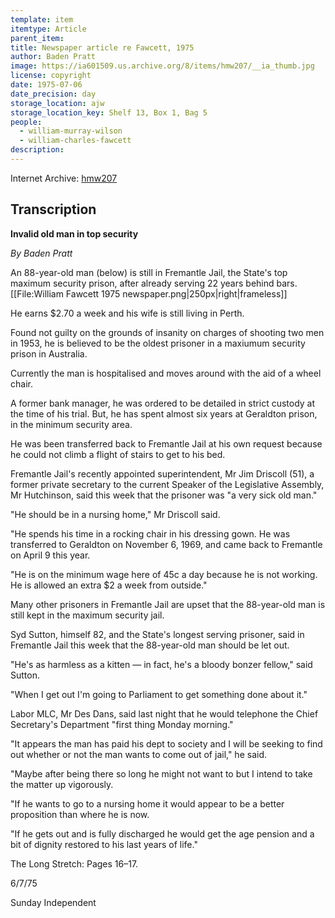 ```yaml
---
template: item
itemtype: Article
parent_item: 
title: Newspaper article re Fawcett, 1975
author: Baden Pratt
image: https://ia601509.us.archive.org/8/items/hmw207/__ia_thumb.jpg
license: copyright
date: 1975-07-06
date_precision: day
storage_location: ajw
storage_location_key: Shelf 13, Box 1, Bag 5
people:
  - william-murray-wilson
  - william-charles-fawcett
description: 
---
```


Internet Archive: [hmw207](https://archive.org/details/hmw207)

## Transcription

**Invalid old man in top security**

*By Baden Pratt*

An 88-year-old man (below) is still in Fremantle Jail, the State's top maximum security prison, after already serving 22 years behind bars.
[[File:William Fawcett 1975 newspaper.png|250px|right|frameless]]

He earns $2.70 a week and his wife is still living in Perth.

Found not guilty on the grounds of insanity on charges of shooting two men in 1953, he is believed to be the oldest prisoner in a maxiumum security prison in Australia.

Currently the man is hospitalised and moves around with the aid of a wheel chair.

A former bank manager, he was ordered to be detailed in strict custody at the time of his trial.
But, he has spent almost six years at Geraldton prison, in the minimum security area.

He was been transferred back to Fremantle Jail at his own request because he could not climb a flight of stairs to get to his bed.

Fremantle Jail's recently appointed superintendent, Mr Jim Driscoll (51), a former private secretary to the current Speaker of the Legislative Assembly,
Mr Hutchinson, said this week that the prisoner was "a very sick old man."

"He should be in a nursing home," Mr Driscoll said.

"He spends his time in a rocking chair in his dressing gown. He was transferred to Geraldton on November 6, 1969, and came back to Fremantle on April 9 this year.

"He is on the minimum wage here of 45c a day because he is not working. He is allowed an extra $2 a week from outside."

Many other prisoners in Fremantle Jail are upset that the 88-year-old man is still kept in the maximum security jail.

Syd Sutton, himself 82, and the State's longest serving prisoner, said in Fremantle Jail this week that the 88-year-old man should be let out.

"He's as harmless as a kitten — in fact, he's a bloody bonzer fellow," said Sutton.

"When I get out I'm going to Parliament to get something done about it."

Labor MLC, Mr Des Dans, said last night that he would telephone the Chief Secretary's Department "first thing Monday morning."

"It appears the man has paid his dept to society and I will be seeking to find out whether or not the man wants to come out of jail," he said.

"Maybe after being there so long he might not want to but I intend to take the matter up vigorously.

"If he wants to go to a nursing home it would appear to be a better proposition than where he is now.

"If he gets out and is fully discharged he would get the age pension and a bit of dignity restored to his last years of life."

The Long Stretch: Pages 16–17.

6/7/75

Sunday Independent
